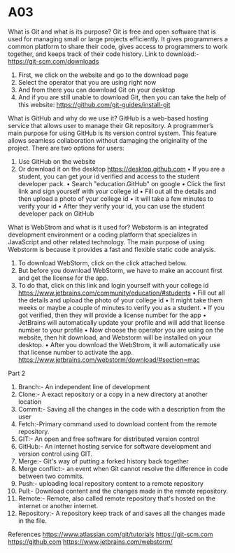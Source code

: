 # A03
What is Git and what is its purpose?
Git is free and open software that is used for managing small or large projects efficiently. It gives programmers a common platform to share their code, gives access to programmers to work together, and keeps track of their code history. 
Link to download:-
https://git-scm.com/downloads
1.	First, we click on the website and go to the download page
2.	Select the operator that you are using right now
3.	And from there you can download Git on your desktop 
4.	And if you are still unable to download Git, then you can take the help of this website:
 https://github.com/git-guides/install-git

What is GitHub and why do we use it?
GitHub is a web-based hosting service that allows user to manage their Git repository. A programmer’s main purpose for using GitHub is its version control system. This feature allows seamless collaboration without damaging the originality of the project. 
There are two options for users:
1.	Use GitHub on the website 
2.	Or download it on the desktop 
https://desktop.github.com
•	If you are a student, you can get your id verified and access to the student developer pack. 
•	Search "education.GitHub" on google 
•	Click the first link and sign yourself with your college id 
•	Fill out all the details and then upload a photo of your college id 
•	It will take a few minutes to verify your id 
•	After they verify your id, you can use the student developer pack on GitHub

What is WebStrom and what is it used for?
Webstorm is an integrated development environment or a coding platform that specializes in JavaScript and other related technology. The main purpose of using Webstorm is because it provides a fast and flexible static code analysis. 
1.	To download WebStorm, click on the click attached below.
2.	But before you download WebStorm, we have to make an account first and get the license for the app.
3.	To do that, click on this link and login yourself with your college id 
https://www.jetbrains.com/community/education/#students
•	Fill out all the details and upload the photo of your college id
•	It might take them weeks or maybe a couple of minutes to verify you as a student.
•	If you got verified, then they will provide a license number for the app
•	JetBrains will automatically update your profile and will add that license number to your profile 
•	Now choose the operator you are using on the website, then hit download, and Webstorm will be installed on your desktop. 
•	After you download the WebStrom, it will automatically use that license number to activate the app. 
https://www.jetbrains.com/webstorm/download/#section=mac

Part 2
1.	Branch:- An independent line of development
2.	Clone:- A exact repository or a copy in a new directory at another location
3.	Commit:- Saving all the changes in the code with a description from the user
4.	Fetch:-Primary command used to download content from the remote repository. 
5.	GIT:- An open and free software for distributed version control
6.	GitHub:- An internet hosting service for software development and version control using GIT. 
7.	Merge:- Git's way of putting a forked history back together
8.	Merge conflict:- an event when Git cannot resolve the difference in code between two commits.
9.	Push:- uploading local repository content to a remote repository 
10.	Pull:- Download content and the changes made in the remote repository.
11.	Remote:- Remote, also called remote repository that's hosted on the internet or another internet.
12.	Repository:- A repository keep track of and saves all the changes made in the file. 

References
https://www.atlassian.com/git/tutorials
https://git-scm.com
https://github.com
https://www.jetbrains.com/webstorm/

